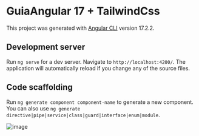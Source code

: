 # GuiaAngular 17 + TailwindCss

This project was generated with [Angular CLI](https://github.com/angular/angular-cli) version 17.2.2.

## Development server

Run `ng serve` for a dev server. Navigate to `http://localhost:4200/`. The application will automatically reload if you change any of the source files.

## Code scaffolding

Run `ng generate component component-name` to generate a new component. You can also use `ng generate directive|pipe|service|class|guard|interface|enum|module`.

![image](https://github.com/darwtech/SistemaGuiaAngularEspanol/assets/69565311/6c86a07a-1234-49fd-81df-633c63c472e2)

